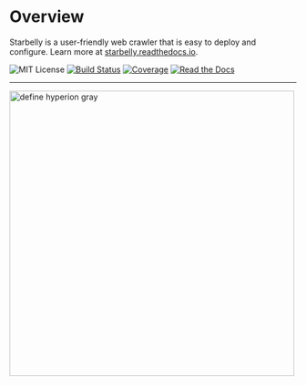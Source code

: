 # Overview

Starbelly is a user-friendly web crawler that is easy to deploy and configure.
Learn more at
[starbelly.readthedocs.io](http://starbelly.readthedocs.io/en/latest/).

![MIT License](https://img.shields.io/github/license/HyperionGray/starbelly.svg?style=flat-square)
[![Build Status](https://img.shields.io/travis/com/HyperionGray/starbelly.svg?style=flat-square)](https://travis-ci.org/HyperionGray/starbelly)
[![Coverage](https://img.shields.io/coveralls/github/HyperionGray/starbelly.svg?style=flat-square)](https://coveralls.io/github/HyperionGray/starbelly)
[![Read the Docs](https://img.shields.io/readthedocs/starbelly.svg)](https://starbelly.readthedocs.io)

---

<a href="https://www.hyperiongray.com/?pk_campaign=github&pk_kwd=starbelly"><img alt="define hyperion gray" width="500px" src="https://hyperiongray.s3.amazonaws.com/define-hg.svg"></a>
